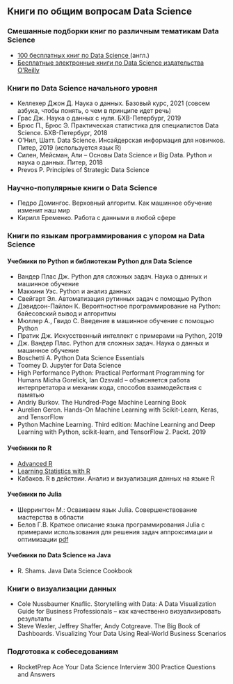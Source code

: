 ## Книги по общим вопросам Data Science
### Смешанные подборки книг по различным тематикам Data Science
- [100 бесплатных книг по Data Science ](https://www.learndatasci.com/free-data-science-books/) (англ.)
- [Бесплатные электронные книги по Data Science издательства O'Reilly](https://www.oreilly.com/data/free/archive.html)

### Книги по Data Science начального уровня
- Келлехер Джон Д. Наука о данных. Базовый курс, 2021 (совсем азбука, чтобы понять, о чем в принципе идет речь)
- Грас Дж. Наука о данных с нуля. БХВ-Петербург, 2019
- Брюс П., Брюс Э. Практическая статистика для специалистов Data Science. БХВ-Петербург, 2018
- О'Нил, Шатт. Data Science. Инсайдерская информация для новичков. Питер, 2019 (используется язык R)
- Силен, Мейсман, Али – Основы Data Science и Big Data. Python и наука о данных. Питер, 2018
- Prevos P. Principles of Strategic Data Science

### Научно-популярные книги о Data Science
- Педро Домингос. Верховный алгоритм. Как машинное обучение изменит наш мир
- Кирилл Еременко. Работа с данными в любой сфере

### Книги по языкам программирования с упором на Data Science
#### Учебники по Python и библиотекам Python для Data Science
- Вандер Плас Дж. Python для сложных задач. Наука о данных и машинное обучение
- Маккини Уэс. Python и анализ данных
- Свейгарт Эл. Автоматизация рутинных задач с помощью Python
- Дэвидсон-Пайлон К. Вероятностное программирование на Python: байесовский вывод и алгоритмы
- Мюллер А., Гвидо С. Введение в машинное обучение с помощью Python
- Пратик Дж. Искусственный интеллект с примерами на Python, 2019
- Дж. Вандер Плас. Python для сложных задач. Наука о данных и машинное обучение
- Boschetti A. Python Data Science Essentials
- Toomey D. Jupyter for Data Science
- High Performance Python: Practical Performant Programming for Humans
Micha Gorelick, Ian Ozsvald – объясняется работа интерпретатора и механик кода, способов взаимодействия с памятью
- Andriy Burkov. The Hundred-Page Machine Learning Book
- Aurelien Geron. Hands-On Machine Learning with Scikit-Learn, Keras, and TensorFlow
- Python Machine Learning. Third edition: Machine Learning and Deep Learning with Python, scikit-learn, and TensorFlow 2. Packt. 2019

#### Учебники по R
- [Advanced R](http://adv-r.had.co.nz/)
- [Learning Statistics with R](https://web.archive.org/web/20170319021353/http://health.adelaide.edu.au:80/psychology/ccs/teaching/lsr/)
- Кабаков. R в действии. Анализ и визуализация данных на языке R

#### Учебники по Julia
- Шеррингтон М.: Осваиваем язык Julia. Совершенствование мастерства в области
- Белов Г.В. Краткое описание языка программирования Julia с примерами использования для решения задач аппроксимации и оптимизации [pdf](http://ihed.ras.ru/~thermo/Julia/Brief%20description%20of%20Julia%20language.pdf)

#### Учебники по Data Science на Java
- R. Shams. Java Data Science Cookbook


### Книги о визуализации данных
- Cole Nussbaumer Knaflic. Storytelling with Data: A Data Visualization Guide for Business Professionals  – как качественно визуализировать результаты
- Steve Wexler, Jeffrey Shaffer, Andy Cotgreave. The Big Book of Dashboards. Visualizing Your Data Using Real-World Business Scenarios

### Подготовка к собеседованиям
- RocketPrep Ace Your Data Science Interview 300 Practice Questions and Answers

